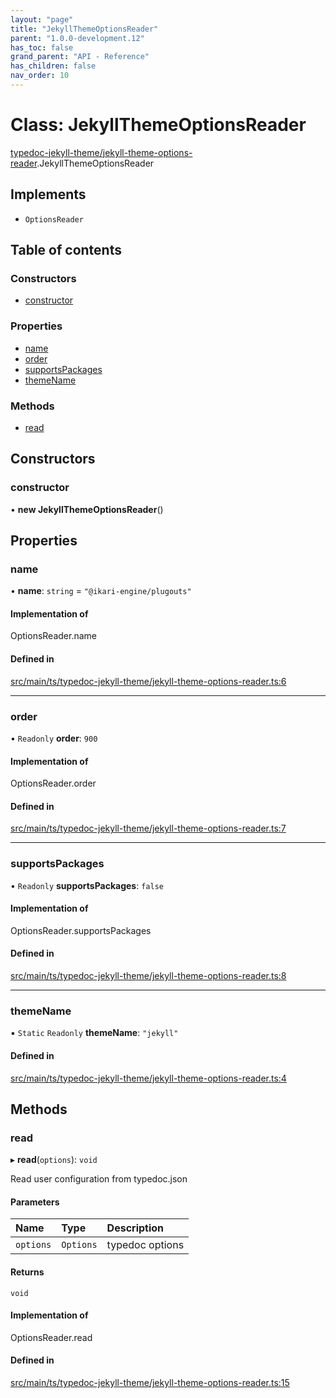 ```yaml
---
layout: "page"
title: "JekyllThemeOptionsReader"
parent: "1.0.0-development.12"
has_toc: false
grand_parent: "API - Reference"
has_children: false
nav_order: 10
---
```


# Class: JekyllThemeOptionsReader

[typedoc-jekyll-theme/jekyll-theme-options-reader](../wiki/typedoc-jekyll-theme.jekyll-theme-options-reader).JekyllThemeOptionsReader

## Implements

- `OptionsReader`

## Table of contents

### Constructors

- [constructor](../wiki/typedoc-jekyll-theme.jekyll-theme-options-reader.JekyllThemeOptionsReader#constructor)

### Properties

- [name](../wiki/typedoc-jekyll-theme.jekyll-theme-options-reader.JekyllThemeOptionsReader#name)
- [order](../wiki/typedoc-jekyll-theme.jekyll-theme-options-reader.JekyllThemeOptionsReader#order)
- [supportsPackages](../wiki/typedoc-jekyll-theme.jekyll-theme-options-reader.JekyllThemeOptionsReader#supportspackages)
- [themeName](../wiki/typedoc-jekyll-theme.jekyll-theme-options-reader.JekyllThemeOptionsReader#themename)

### Methods

- [read](../wiki/typedoc-jekyll-theme.jekyll-theme-options-reader.JekyllThemeOptionsReader#read)

## Constructors

### constructor

• **new JekyllThemeOptionsReader**()

## Properties

### name

• **name**: `string` = `"@ikari-engine/plugouts"`

#### Implementation of

OptionsReader.name

#### Defined in

[src/main/ts/typedoc-jekyll-theme/jekyll-theme-options-reader.ts:6](https://github.com/ikari-engine/plugouts/blob/b1ee6f9/src/main/ts/typedoc-jekyll-theme/jekyll-theme-options-reader.ts#L6)

___

### order

• `Readonly` **order**: ``900``

#### Implementation of

OptionsReader.order

#### Defined in

[src/main/ts/typedoc-jekyll-theme/jekyll-theme-options-reader.ts:7](https://github.com/ikari-engine/plugouts/blob/b1ee6f9/src/main/ts/typedoc-jekyll-theme/jekyll-theme-options-reader.ts#L7)

___

### supportsPackages

• `Readonly` **supportsPackages**: ``false``

#### Implementation of

OptionsReader.supportsPackages

#### Defined in

[src/main/ts/typedoc-jekyll-theme/jekyll-theme-options-reader.ts:8](https://github.com/ikari-engine/plugouts/blob/b1ee6f9/src/main/ts/typedoc-jekyll-theme/jekyll-theme-options-reader.ts#L8)

___

### themeName

▪ `Static` `Readonly` **themeName**: ``"jekyll"``

#### Defined in

[src/main/ts/typedoc-jekyll-theme/jekyll-theme-options-reader.ts:4](https://github.com/ikari-engine/plugouts/blob/b1ee6f9/src/main/ts/typedoc-jekyll-theme/jekyll-theme-options-reader.ts#L4)

## Methods

### read

▸ **read**(`options`): `void`

Read user configuration from typedoc.json

#### Parameters

| Name | Type | Description |
| :------ | :------ | :------ |
| `options` | `Options` | typedoc options |

#### Returns

`void`

#### Implementation of

OptionsReader.read

#### Defined in

[src/main/ts/typedoc-jekyll-theme/jekyll-theme-options-reader.ts:15](https://github.com/ikari-engine/plugouts/blob/b1ee6f9/src/main/ts/typedoc-jekyll-theme/jekyll-theme-options-reader.ts#L15)
